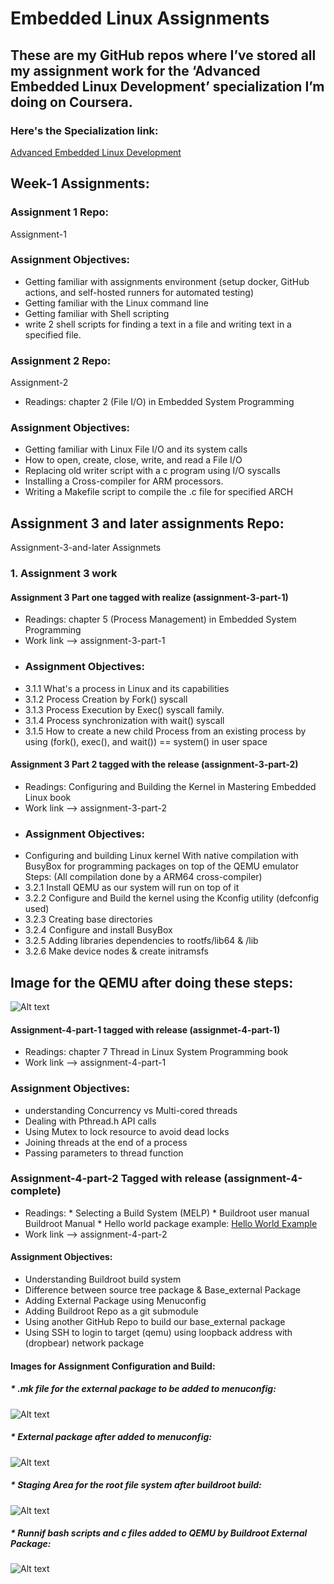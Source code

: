 # Embedded Linux Assignments
## These are my GitHub repos where I’ve stored all my assignment work for the ‘Advanced Embedded Linux Development’ specialization I’m doing on Coursera.

### Here's the Specialization link: 
<a href="https://www.coursera.org/specializations/advanced-embedded-linux-development"> Advanced Embedded Linux Development</a>
## Week-1 Assignments:
### Assignment 1 Repo: 
<a style="text-decoration:none" href="https://github.com/cu-ecen-aeld/assignment-1-ibrahimnazzier" target="_blank">Assignment-1</a>
### Assignment Objectives:
* Getting familiar with assignments environment (setup docker, GitHub actions, and self-hosted runners for automated testing)
* Getting familiar with the Linux command line
* Getting familiar with Shell scripting
* write 2 shell scripts for finding a text in a file and writing text in a specified file.

### Assignment 2 Repo:
<a style="text-decoration:none" href="https://github.com/cu-ecen-aeld/assignment-2-ibrahimnazzier" target="_blank">Assignment-2</a>
* Readings: chapter 2 (File I/O) in Embedded System Programming
### Assignment Objectives:
* Getting familiar with Linux File I/O and its system calls 
* How to open, create, close, write, and read a File I/O
* Replacing old writer script with a c program using I/O syscalls
* Installing a Cross-compiler for ARM processors.
* Writing a Makefile script to compile the .c file for specified ARCH

## Assignment 3 and later assignments Repo:
<a style="text-decoration:none" href="https://github.com/cu-ecen-aeld/assignments-3-and-later-ibrahimnazzier" target="_blank">Assignment-3-and-later Assignmets</a>
### 1. Assignment 3 work
#### Assignment 3 Part one tagged with realize (assignment-3-part-1)
* Readings: chapter 5 (Process Management) in Embedded System Programming
* Work link --> <a style="text-decoration:none" href="https://github.com/cu-ecen-aeld/assignments-3-and-later-ibrahimnazzier/blob/master/examples/systemcalls/systemcalls.c" target="_blank">assignment-3-part-1</a>
* ### Assignment Objectives:
* 3.1.1 What's a process in Linux and its capabilities 
* 3.1.2 Process Creation by Fork() syscall 
* 3.1.3 Process Execution by Exec() syscall family.
* 3.1.4 Process synchronization with wait() syscall
* 3.1.5 How to create a new child Process from an existing process by using (fork(), exec(), and wait()) == system() in user space

#### Assignment 3 Part 2 tagged with the release (assignment-3-part-2)
* Readings: Configuring and Building the Kernel in Mastering Embedded Linux book
* Work link --> <a style="text-decoration:none" href="https://github.com/cu-ecen-aeld/assignments-3-and-later-ibrahimnazzier/blob/master/finder-app/manual-linux.sh" target="_blank">assignment-3-part-2</a>
* ### Assignment Objectives:
 * Configuring and building Linux kernel With native compilation with BusyBox for programming packages on top of the QEMU emulator
  Steps: (All compilation done by a ARM64 cross-compiler)
 * 3.2.1 Install QEMU as our system will run on top of it
 * 3.2.2 Configure and Build the kernel using the Kconfig utility (defconfig used)
 * 3.2.3 Creating base directories
 * 3.2.4 Configure and install BusyBox
 * 3.2.5 Adding libraries dependencies to rootfs/lib64 & /lib
 * 3.2.6 Make device nodes & create initramsfs
## Image for the QEMU after doing these steps:
![Alt text](https://github.com/ibrahimnazzier/Embedded_Linux_Assignments/blob/main/Images/QEMU_Native_Compilation.jpeg)

#### Assignment-4-part-1 tagged with release (assignmet-4-part-1)
* Readings: chapter 7 Thread in Linux System Programming book
* Work link --> <a style="text-decoration:none" href="https://github.com/cu-ecen-aeld/assignments-3-and-later-ibrahimnazzier/tree/master/examples/threading" target="_blank">assignment-4-part-1</a>
### Assignment Objectives:
* understanding Concurrency vs Multi-cored threads
* Dealing with Pthread.h API calls
* Using Mutex to lock resource to avoid dead locks
* Joining threads at the end of a process
* Passing parameters to thread function

### Assignment-4-part-2 Tagged with release (assignment-4-complete)
* Readings:
            * Selecting a Build System (MELP)
            * Buildroot user manual <a style="text-decoration:none" href="https://buildroot.org/downloads/manual/manual.html" target="_blank">Buildroot Manual</a>
            * Hello world package example: <a href="https://github.com/cu-ecen-5013/buildroot-external/tree/ecen5013-hello-world">Hello World Example</a>
* Work link --> <a style="text-decoration:none" href="https://github.com/cu-ecen-aeld/assignment-4-ibrahimnazzier" target="_blank">assignment-4-part-2</a>
#### Assignment Objectives:
* Understanding Buildroot build system
* Difference between source tree package & Base_external Package
* Adding External Package using Menuconfig
* Adding Buildroot Repo as a git submodule
* Using another GitHub Repo to build our base_external package
* Using SSH to login to target (qemu) using loopback address with (dropbear) network package

#### Images for Assignment Configuration and Build:

##### * .mk file for the external package to be added to menuconfig:
![Alt text](https://github.com/ibrahimnazzier/Embedded_Linux_Assignments/blob/main/Images/QEMU_Native_Compilation.jpeg)

##### * External package after added to menuconfig:
![Alt text](https://github.com/ibrahimnazzier/Embedded_Linux_Assignments/blob/main/Images/QEMU_Native_Compilation.jpeg)

##### * Staging Area for the root file system after buildroot build:
![Alt text](https://github.com/ibrahimnazzier/Embedded_Linux_Assignments/blob/main/Images/QEMU_Native_Compilation.jpeg)

##### * Runnif bash scripts and c files added to QEMU by Buildroot External Package:

![Alt text](https://github.com/ibrahimnazzier/Embedded_Linux_Assignments/blob/main/Images/QEMU_Native_Compilation.jpeg)
